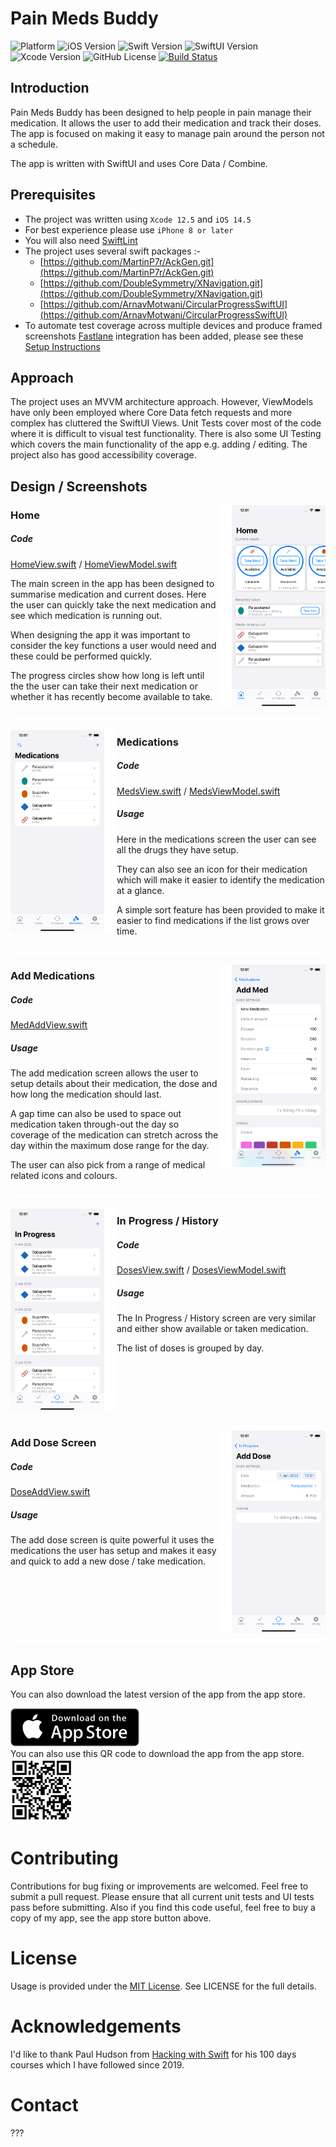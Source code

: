 # Pain Meds Buddy

![Platform](https://img.shields.io/badge/platform-ios-black.svg)  ![iOS Version](https://img.shields.io/badge/iOS-+14.5-green) ![Swift Version](https://img.shields.io/badge/Swift-5.0-orange.svg) ![SwiftUI Version](https://img.shields.io/badge/SwiftUI-2.0-orange) ![Xcode Version](https://img.shields.io/badge/Xcode-12.5%20-blue) ![GitHub License](https://img.shields.io/github/license/JulesMoorhouse/sttv1.svg) [![Build Status](https://travis-ci.org/JulesMoorhouse/PainsMedBuddy.svg?branch=master)](https://travis-ci.org/JulesMoorhouse/PainsMedBuddy?branch=master)

## Introduction

Pain Meds Buddy has been designed to help people in pain manage their medication. It allows the user to add their medication and track their doses. The app is focused on making it easy to manage pain around the person not a schedule.

The app is written with SwiftUI and uses Core Data / Combine. 

## Prerequisites

* The project was written using `Xcode 12.5` and `iOS 14.5`
* For best experience please use `iPhone 8 or later`
* You will also need [SwiftLint](https://github.com/realm/SwiftLint)
* The project  uses several swift packages :-
  - [https://github.com/MartinP7r/AckGen.git](https://github.com/MartinP7r/AckGen.git)
  - [https://github.com/DoubleSymmetry/XNavigation.git](https://github.com/DoubleSymmetry/XNavigation.git)
  - [https://github.com/ArnavMotwani/CircularProgressSwiftUI](https://github.com/ArnavMotwani/CircularProgressSwiftUI)
* To automate test coverage across multiple devices and produce framed screenshots [Fastlane](https://fastlane.tools) integration has been added, please see these [Setup Instructions](https://docs.fastlane.tools/getting-started/ios/setup/)

## Approach
The project uses an MVVM architecture approach. However, ViewModels have only been employed  where Core Data fetch requests and more complex has cluttered the SwiftUI Views. Unit Tests cover most of the code where it is difficult to visual test functionality. There is also some UI Testing which covers the main functionality of the app e.g. adding / editing. The project also has good accessibility coverage.

## Design / Screenshots

<a target="_blank" href="/fastlane/screenshots/en-GB/iPhone 11 Pro Max-01-Home.png"><img align=right width=150 height=324 src="/fastlane/screenshots/en-GB/iPhone 11 Pro Max-01-Home.png"></a><img align="right" src="gfx/spacer.gif" width="20" height="324">

### Home

##### Code
[HomeView.swift](/PainMedsBuddy/Routes/Home/HomeView.swift) / [HomeViewModel.swift](/PainMedsBuddy/Routes/Home/HomeViewModel.swift)

The main screen in the app has been designed to summarise medication and current doses. Here the user can quickly take the next medication and see which medication is running out.

When designing the app it was important to consider the key functions a user would need and these could be performed quickly.

The progress circles show how long is left until the the user can take their next medication or whether it has recently become available to take.

<img src="gfx/spacer.gif" width="100%" height="5">

<!-- -->

<a target="_blank" href="/fastlane/screenshots/en-GB/iPhone 11 Pro Max-02-Medications.png"><img align=left width=150 height=324 src="/fastlane/screenshots/en-GB/iPhone 11 Pro Max-02-Medications.png"></a><img align="left" src="gfx/spacer.gif" width="20" height="324">

### Medications

##### Code
[MedsView.swift](/PainMedsBuddy/Routes/Meds/MedsView.swift) / [MedsViewModel.swift](/PainMedsBuddy/Routes/Meds/MedsViewModel.swift)

##### Usage
Here in the medications screen the user can see all the drugs they have setup.

They can also see an icon for their medication which will make it easier to identify the medication at a glance.

A simple sort feature has been provided to make it easier to find medications if the list grows over time.

<img src="gfx/spacer.gif" width="100%" height="5">

<!-- -->

<a target="_blank" href="/fastlane/screenshots/en-GB/iPhone 11 Pro Max-03-AddMed.png"><img align=right width=150 height=324 src="/fastlane/screenshots/en-GB/iPhone 11 Pro Max-03-AddMed.png"></a><img align="right" src="gfx/spacer.gif" width="20" height="324">

### Add Medications

##### Code
[MedAddView.swift](/PainMedsBuddy/Routes/Meds/MedAddView.swift)

##### Usage
The add medication screen allows the user to setup details about their medication, the dose and how long the medication should last.

A gap time can also be used to space out medication taken through-out the day so coverage of the medication can stretch across the day within the maximum dose range for the day.

The user can also pick from a range of medical related icons and colours.

<img src="gfx/spacer.gif" width="100%" height="5">

<!-- -->

<a target="_blank" href="/fastlane/screenshots/en-GB/iPhone 11 Pro Max-04-History.png"><img align=left width=150 height=324 src="/fastlane/screenshots/en-GB/iPhone 11 Pro Max-04-History.png"></a><img align="left" src="gfx/spacer.gif" width="20" height="324">

### In Progress / History

##### Code
[DosesView.swift](/PainMedsBuddy/Routes/Doses/DosesView.swift) / [DosesViewModel.swift](/PainMedsBuddy/Routes/Doses/DosesViewModel.swift)

##### Usage
The In Progress / History screen are very similar and either show available or taken medication.

The list of doses is grouped by day.

<img src="gfx/spacer.gif" width="100%" height="5">

<!-- -->

<a target="_blank" href="/fastlane/screenshots/en-GB/iPhone 11 Pro Max-05-AddDose.png"><img align=right width=150 height=324  src="/fastlane/screenshots/en-GB/iPhone 11 Pro Max-05-AddDose.png"></a><img align="right" src="gfx/spacer.gif" width="20" height="324">

### Add Dose Screen

##### Code
[DoseAddView.swift](/PainMedsBuddy/Routes/Doses/DoseAddView.swift)

##### Usage
The add dose screen is quite powerful it uses the medications the user has setup and makes it easy and quick to add a new dose / take medication.

<img src="gfx/spacer.gif" width="100%" height="5">

<!-- -->
## App Store
You can also download the latest version of the app from the app store.

<a target="_blank" href="http://itunes.apple.com/app/id1603596916?mt=8">
    <img title="Download Pain Meds Buddy for iOS" height="61" width="206" src="/gfx/Download.png">
</a>
<br/>
You can also use this QR code to download the app from the app store.
<br/>
<img width=100 height=100 src="/gfx/qrcode.png">

# Contributing
Contributions for bug fixing or improvements are welcomed. Feel free to submit a pull request. Please ensure that all current unit tests and UI tests pass before submitting. Also if you find this code useful, feel free to buy a copy of my app, see the app store button above.

# License
Usage is provided under the [MIT License](http://opensource.org/licenses/mit-license.php). See LICENSE for the full details.


# Acknowledgements
I'd like to thank Paul Hudson from [Hacking with Swift](https://www.hackingwithswift.com) for his 100 days courses which I have followed since 2019. 

# Contact
???
